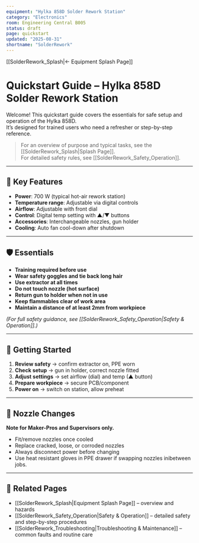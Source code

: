 ```yaml
---
equipment: "Hylka 858D Solder Rework Station"
category: "Electronics"
room: Engineering Central B005
status: draft
page: quickstart
updated: "2025-08-31"
shortname: "SolderRework"
---
```


[[SolderRework_Splash|← Equipment Splash Page]]

# Quickstart Guide – Hylka 858D Solder Rework Station

Welcome! This quickstart guide covers the essentials for safe setup and operation of the Hylka 858D.  
It’s designed for trained users who need a refresher or step-by-step reference.

> For an overview of purpose and typical tasks, see the [[SolderRework_Splash|Splash Page]].  
> For detailed safety rules, see [[SolderRework_Safety_Operation]].  

---

## 📐 Key Features
- **Power**: 700 W (typical hot-air rework station)  
- **Temperature range**: Adjustable via digital controls  
- **Airflow**: Adjustable with front dial  
- **Control**: Digital temp setting with ▲/▼ buttons  
- **Accessories**: Interchangeable nozzles, gun holder  
- **Cooling**: Auto fan cool-down after shutdown  

---

## 🛡️ Essentials
- **Training required before use**  
- **Wear safety goggles and tie back long hair**  
- **Use extractor at all times**  
- **Do not touch nozzle (hot surface)**  
- **Return gun to holder when not in use**  
- **Keep flammables clear of work area** 
- **Maintain a distance of at least 2mm from workpiece**

*(For full safety guidance, see [[SolderRework_Safety_Operation|Safety & Operation]].)*

---

## 🚀 Getting Started
1. **Review safety** → confirm extractor on, PPE worn  
2. **Check setup** → gun in holder, correct nozzle fitted  
3. **Adjust settings** → set airflow (dial) and temp (▲ button)  
4. **Prepare workpiece** → secure PCB/component  
5. **Power on** → switch on station, allow preheat  

---

## 🔄 Nozzle Changes
**Note for <span class="blue-apron">Maker-Pros</span> and <span class="red-apron">Supervisors</span> only.**

- Fit/remove nozzles once cooled  
- Replace cracked, loose, or corroded nozzles  
- Always disconnect power before changing
- Use heat resistant gloves in PPE drawer if swapping nozzles inibetween jobs.

---

## 🔗 Related Pages
- [[SolderRework_Splash|Equipment Splash Page]] – overview and hazards  
- [[SolderRework_Safety_Operation|Safety & Operation]] – detailed safety and step-by-step procedures  
- [[SolderRework_Troubleshooting|Troubleshooting & Maintenance]] – common faults and routine care  
